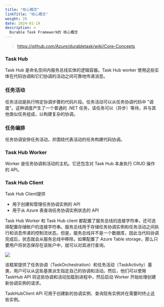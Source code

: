 ```yaml
---
title: "核心概念"
linkTitle: "核心概念"
weight: 20
date: 2024-01-19
description: >
  Durable Task Framework的 核心概念
---
```


> https://github.com/Azure/durabletask/wiki/Core-Concepts

### Task Hub

Task Hub 是命名空间内服务总线实体的逻辑容器。Task Hub worker 使用这些实体在代码协调和它们协调的活动之间可靠地传递消息。

### 任务活动

任务活动是执行特定协调步骤的代码片段。任务活动可以从任务协调代码中 "调度"。这种调度产生了一个普通的 .NET 任务，该任务可以（异步）等待，并与其他类似任务组成，以构建复杂的协调。

### 任务编排

任务协调安排任务活动，并围绕代表活动的任务构建代码协调。

### Task Hub Worker

Worker 是任务协调和活动的主机。它还包含对 Task Hub 本身执行 CRUD 操作的 API。

### Task Hub Client

Task Hub Client提供

- 用于创建和管理任务协调实例的 API
- 用于从 Azure 表查询任务协调实例状态的 API

Task Hub Worker 和 Task Hub client 都配置了服务总线的连接字符串，还可选择配置存储帐户的连接字符串。服务总线用于存储任务协调实例和任务活动之间执行和消息传递的控制流状态。但是，服务总线并不是一个数据库，因此当代码协调完成后，状态就会从服务总线中移除。如果配置了  Azure Table storage，那么只要用户将状态保存在该账户中，就可以对其进行查询。

![](https://github.com/Azure/durabletask/wiki/images/concepts.png)

该框架提供了任务协调（TaskOrchestration）和任务活动（TaskActivity）基类，用户可以从这些基类派生指定自己的协调和活动。然后，他们可以使用 TaskHub API 将这些协调和活动加载到进程中，然后启动 Worker 开始处理创建新协调实例的请求。

TaskHubClient API 可用于创建新的协调实例、查询现有实例并在需要时终止这些实例。